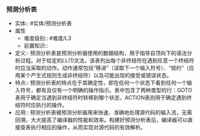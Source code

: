 ###  预测分析表 
- 实体:: #实体/预测分析表 
- 属性
	- 难度级别:: #难度/L3 
	- 前置知识::
- 定义:: 预测分析表是预测分析器使用的数据结构，用于指导自顶向下的语法分析过程。对于给定的LL(1)文法，该表列出每个非终结符在遇到任意一个终结符时应当采取的动作。动作通常包括“移进”（读取下一个输入符号）、“规约”（应用某个产生式规则生成非终结符）以及可能出现的接受或错误状态。
- 特点:: 预测分析表的特点在于其确定性，即在任何一个状态下看到任何一个输入符号，都有且仅有一个明确的操作指示。表中包含了两种类型的行：GOTO表用于确定当遇到非终结符时转移到哪个状态，ACTION表则用于确定遇到终结符时应执行的操作。
- 应用::  预测分析表被预测分析器用来快速、准确地处理源代码的输入流，无需回溯，大大提高了编译器的性能和效率。构建好预测分析表后，编译器可以直接查表执行相应的操作，从而实现对源代码的有效解析。